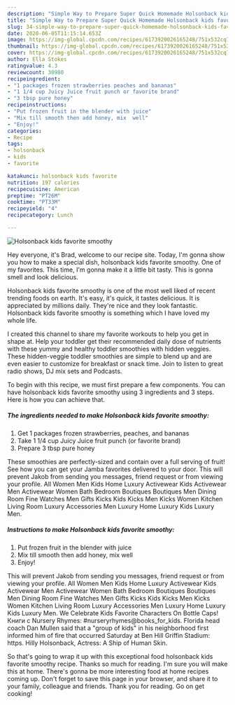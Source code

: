 ```yaml
---
description: "Simple Way to Prepare Super Quick Homemade Holsonback kids favorite smoothy"
title: "Simple Way to Prepare Super Quick Homemade Holsonback kids favorite smoothy"
slug: 34-simple-way-to-prepare-super-quick-homemade-holsonback-kids-favorite-smoothy
date: 2020-06-05T11:15:14.653Z
image: https://img-global.cpcdn.com/recipes/6173920026165248/751x532cq70/holsonback-kids-favorite-smoothy-recipe-main-photo.jpg
thumbnail: https://img-global.cpcdn.com/recipes/6173920026165248/751x532cq70/holsonback-kids-favorite-smoothy-recipe-main-photo.jpg
cover: https://img-global.cpcdn.com/recipes/6173920026165248/751x532cq70/holsonback-kids-favorite-smoothy-recipe-main-photo.jpg
author: Ella Stokes
ratingvalue: 4.3
reviewcount: 30980
recipeingredient:
- "1 packages frozen strawberries peaches and bananas"
- "1 1/4 cup Juicy Juice fruit punch or favorite brand"
- "3 tbsp pure honey"
recipeinstructions:
- "Put frozen fruit in the blender with juice"
- "Mix till smooth then add honey, mix  well"
- "Enjoy!"
categories:
- Recipe
tags:
- holsonback
- kids
- favorite

katakunci: holsonback kids favorite 
nutrition: 197 calories
recipecuisine: American
preptime: "PT26M"
cooktime: "PT33M"
recipeyield: "4"
recipecategory: Lunch

---
```



![Holsonback kids favorite smoothy](https://img-global.cpcdn.com/recipes/6173920026165248/751x532cq70/holsonback-kids-favorite-smoothy-recipe-main-photo.jpg)

Hey everyone, it's Brad, welcome to our recipe site. Today, I'm gonna show you how to make a special dish, holsonback kids favorite smoothy. One of my favorites. This time, I'm gonna make it a little bit tasty. This is gonna smell and look delicious.

Holsonback kids favorite smoothy is one of the most well liked of recent trending foods on earth. It's easy, it's quick, it tastes delicious. It is appreciated by millions daily. They're nice and they look fantastic. Holsonback kids favorite smoothy is something which I have loved my whole life.

I created this channel to share my favorite workouts to help you get in shape at. Help your toddler get their recommended daily dose of nutrients with these yummy and healthy toddler smoothies with hidden veggies. These hidden-veggie toddler smoothies are simple to blend up and are even easier to customize for breakfast or snack time. Join to listen to great radio shows, DJ mix sets and Podcasts.


To begin with this recipe, we must first prepare a few components. You can have holsonback kids favorite smoothy using 3 ingredients and 3 steps. Here is how you can achieve that.

<!--inarticleads1-->

##### The ingredients needed to make Holsonback kids favorite smoothy:

1. Get 1 packages frozen strawberries, peaches, and bananas
1. Take 1 1/4 cup Juicy Juice fruit punch (or favorite brand)
1. Prepare 3 tbsp pure honey


These smoothies are perfectly-sized and contain over a full serving of fruit! See how you can get your Jamba favorites delivered to your door. This will prevent Jakob from sending you messages, friend request or from viewing your profile. All Women Men Kids Home Luxury Activewear Kids Activewear Men Activewear Women Bath Bedroom Boutiques Boutiques Men Dining Room Fine Watches Men Gifts Kicks Kids Kicks Men Kicks Women Kitchen Living Room Luxury Accessories Men Luxury Home Luxury Kids Luxury Men. 

<!--inarticleads2-->

##### Instructions to make Holsonback kids favorite smoothy:

1. Put frozen fruit in the blender with juice
1. Mix till smooth then add honey, mix  well
1. Enjoy!


This will prevent Jakob from sending you messages, friend request or from viewing your profile. All Women Men Kids Home Luxury Activewear Kids Activewear Men Activewear Women Bath Bedroom Boutiques Boutiques Men Dining Room Fine Watches Men Gifts Kicks Kids Kicks Men Kicks Women Kitchen Living Room Luxury Accessories Men Luxury Home Luxury Kids Luxury Men. We Celebrate Kids Favorite Characters On Bottle Caps! Книги с Nursery Rhymes: #nurseryrhymes@books_for_kids. Florida head coach Dan Mullen said that a &#34;group of kids&#34; in his neighborhood first informed him of fire that occurred Saturday at Ben Hill Griffin Stadium: https. Hilly Holsonback, Actress: A Ship of Human Skin. 

So that's going to wrap it up with this exceptional food holsonback kids favorite smoothy recipe. Thanks so much for reading. I'm sure you will make this at home. There's gonna be more interesting food at home recipes coming up. Don't forget to save this page in your browser, and share it to your family, colleague and friends. Thank you for reading. Go on get cooking!
